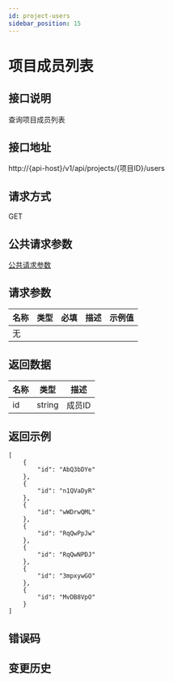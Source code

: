 ```yaml
---
id: project-users
sidebar_position: 15
---
```


# 项目成员列表

## 接口说明
查询项目成员列表

## 接口地址
http://{api-host}/v1/api/projects/{项目ID}/users

## 请求方式
GET


## 公共请求参数
[公共请求参数](../common-args)

## 请求参数
| 名称 | 类型 | 必填 | 描述 | 示例值 |
| --- | --- | --- | --- | --- |
| 无 |  |  |  |  |

## 返回数据

| 名称 | 类型 | 描述 |
| --- | --- | --- |
| id | string | 成员ID |

## 返回示例
```
[
    {
        "id": "AbQ3bDYe"
    },
    {
        "id": "n1QVaDyR"
    },
    {
        "id": "wWDrwQML"
    },
    {
        "id": "RqQwPpJw"
    },
    {
        "id": "RqQwNPDJ"
    },
    {
        "id": "3mpxywGO"
    },
    {
        "id": "MvDB8VpO"
    }
]
```

## 错误码

## 变更历史